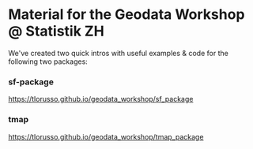 # Material for the Geodata Workshop @ Statistik ZH

We've created two quick intros with useful examples & code for the following two packages:

### sf-package 

https://tlorusso.github.io/geodata_workshop/sf_package

### tmap

https://tlorusso.github.io/geodata_workshop/tmap_package
